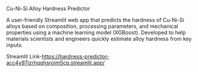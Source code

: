 Cu-Ni-Si Alloy Hardness Predictor

A user-friendly Streamlit web app that predicts the hardness of Cu-Ni-Si alloys based on composition, processing parameters, and mechanical properties using a machine learning model (XGBoost).
Developed to help materials scientists and engineers quickly estimate alloy hardness from key inputs.

Streamlit Link-https://hardness-predictor-acc4y97jzrhqqhsrojm5cp.streamlit.app/

